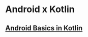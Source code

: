 # Android x Kotlin

## [Android Basics in Kotlin](https://developer.android.com/courses/android-basics-kotlin/course)